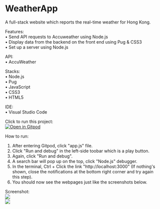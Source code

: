 # WeatherApp
 A full-stack website which reports the real-time weather for Hong Kong.

Features: <br>
• Send API requests to Accuweather using Node.js <br>
• Display data from the backend on the front end using Pug & CSS3 <br>
• Set up a server using Node.js

API: <br>
 • AccuWeather

Stacks: <br>
 • Node.js <br>
 • Pug <br>
 • JavaScript <br>
 • CSS3 <br>
 • HTML5 <br>

IDE: <br>
 • Visual Studio Code 

Click to run this project: <br>
[![Open in Gitpod](https://gitpod.io/button/open-in-gitpod.svg)](https://gitpod.io/#https://github.com/harmonypang/WeatherApp)

How to run: <br>
1. After entering Gitpod, click "app.js" file. <br>
2. Click "Run and debug" in the left-side toobar which is a play button. <br>
3. Again, click "Run and debug". <br>
4. A search bar will pop up on the top, click "Node.js" debugger. <br>
5. In the terminal, Ctrl + Click the link "http://localhost:3000" (If nothing's shown, close the notifications at the bottom right corner and try again this step). <br>
6. You should now see the webpages just like the screenshots below.

 Screenshot: <br>
 <img src="https://i.imgur.com/YS4U553.png"> <br>
 <img src="https://i.imgur.com/0lud6aN.png">


